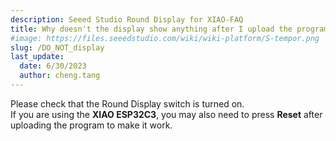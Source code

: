 ```yaml
---
description: Seeed Studio Round Display for XIAO-FAQ
title: Why doesn't the display show anything after I upload the program?
#image: https://files.seeedstudio.com/wiki/wiki-platform/S-tempor.png
slug: /DO_NOT_display
last_update:
  date: 6/30/2023
  author: cheng.tang
---
```

Please check that the Round Display switch is turned on. <br />
If you are using the **XIAO ESP32C3**, you may also need to press **Reset** after uploading the program to make it work.
